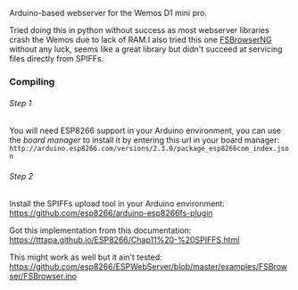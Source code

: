 Arduino-based webserver for the Wemos D1 mini pro.

Tried doing this in python without success as most webserver libraries crash the Wemos due to lack of RAM.I also tried this one [FSBrowserNG](https://github.com/gmag11/FSBrowserNG) without any luck, seems like a great library but didn't succeed at servicing files directly from SPIFFs.


### Compiling

###### Step 1
You will need ESP8266 support in your Arduino environment, you can use the *board manager* to install it by entering this url in your board manager: `http://arduino.esp8266.com/versions/2.3.0/package_esp8266com_index.json`

###### Step 2
Install the SPIFFs upload tool in your Arduino environment: https://github.com/esp8266/arduino-esp8266fs-plugin

Got this implementation from this documentation: https://tttapa.github.io/ESP8266/Chap11%20-%20SPIFFS.html

This might work as well but it ain't tested: https://github.com/esp8266/ESPWebServer/blob/master/examples/FSBrowser/FSBrowser.ino

